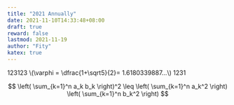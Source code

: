 ```yaml
---
title: "2021 Annually"
date: 2021-11-10T14:33:48+08:00
draft: true
reward: false
lastmod: 2021-11-19
author: "Fity"
katex: true
---
```


123123 \\(\varphi = \dfrac{1+\sqrt5}{2}= 1.6180339887…\\) 1231

$$
\left( \sum_{k=1}^n a_k b_k \right)^2 \leq \left( \sum_{k=1}^n a_k^2 \right) \left( \sum_{k=1}^n b_k^2 \right)
$$
